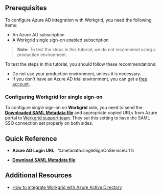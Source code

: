 ## Prerequisites

To configure Azure AD integration with Workgrid, you need the following items:

- An Azure AD subscription
- A Workgrid single sign-on enabled subscription

> **Note:**
> To test the steps in this tutorial, we do not recommend using a production environment.

To test the steps in this tutorial, you should follow these recommendations:

- Do not use your production environment, unless it is necessary.
- If you don't have an Azure AD trial environment, you can get a [free account](https://azure.microsoft.com/free/).

### Configuring Workgrid for single sign-on

To configure single sign-on on **Workgrid** side, you need to send the **[Downloaded SAML Metadata file](%metadata:metadataDownloadUrl%)** and appropriate copied URLs from Azure portal to [Workgrid support team](mailto:support@workgrid.com). They set this setting to have the SAML SSO connection set properly on both sides.

## Quick Reference

* **Azure AD Login URL** : %metadata:singleSignOnServiceUrl%

* **[Download SAML Metadata file](%metadata:metadataDownloadUrl%)**

## Additional Resources

* [How to integrate Workgrid with Azure Active Directory](https://docs.microsoft.com/azure/active-directory/saas-apps/workgrid-tutorial)
